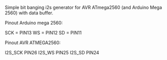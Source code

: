 Simple bit banging i2s generator for AVR ATmega2560 (and Arduino Mega 2560) with data buffer. 

Pinout Arduino mega 2560:

SCK = PIN13
WS = PIN12
SD = PIN11


Pinout AVR ATMEGA2560:

I2S_SCK  PIN26
I2S_WS   PIN25
I2S_SD   PIN24